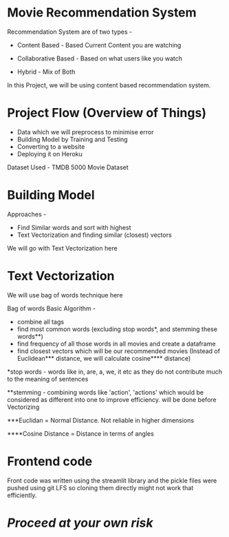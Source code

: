 # Movie Recommendation System

Recommendation System are of two types - 

- Content Based - Based Current Content you are watching

- Collaborative Based - Based on what users like you watch

- Hybrid - Mix of Both

In this Project, we will be using content based recommendation system.

# Project Flow (Overview of Things)

 - Data which we will preprocess to minimise error
 - Building Model by Training and Testing
 - Converting to a website
 - Deploying it on Heroku

 Dataset Used - TMDB 5000 Movie Dataset

 # Building Model

Approaches -

- Find Similar words and sort with highest
- Text Vectorization and finding similar (closest) vectors

We will go with Text Vectorization here

# Text Vectorization

We will use bag of words technique here

Bag of words Basic Algorithm -

- combine all tags
- find most common words (excluding stop words*, and stemming these words**)
- find frequency of all those words in all movies and create a dataframe
- find closest vectors which will be our recommended movies (Instead of Euclidean*** distance, we will calculate cosine**** distance)

*stop words - words like in, are, a, we, it etc as they do not contribute much to the meaning of sentences

**stemming - combining words like 'action', 'actions' which would be considered as different into one to improve efficiency. will be done before Vectorizing

***Euclidan = Normal Distance. Not reliable in higher dimensions

****Cosine Distance = Distance in terms of angles

# Frontend code 

Front code was written using the streamlit library and the pickle files were pushed using git LFS so cloning them directly might not work that efficiently. 

# *Proceed at your own risk*

